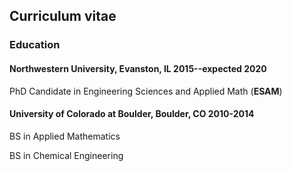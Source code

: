 ## Curriculum vitae

### Education

#### Northwestern University, Evanston, IL 2015--expected 2020
PhD Candidate in Engineering Sciences and Applied Math (**ESAM**)
#### University of Colorado at Boulder, Boulder, CO 2010-2014
BS in Applied Mathematics

BS in Chemical Engineering
